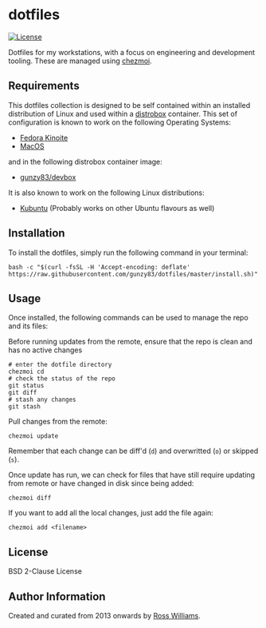 # dotfiles

[![License](https://img.shields.io/badge/License-BSD%202--Clause-brightgreen.svg?style=flat-square)](LICENSE)

Dotfiles for my workstations, with a focus on engineering and development tooling. These are managed using [chezmoi](https://www.chezmoi.io/).

## Requirements

This dotfiles collection is designed to be self contained within an installed distribution of Linux and used within a [distrobox](https://distrobox.it/) container. This set of configuration is known to work on the following Operating Systems:


- [Fedora Kinoite](https://fedoraproject.org/kinoite/)
- [MacOS](https://www.apple.com/macos/)

and in the following distrobox container image:

- [gunzy83/devbox](https://github.com/gunzy83/devbox/pkgs/container/devbox)

It is also known to work on the following Linux distributions:

- [Kubuntu](https://kubuntu.org/) (Probably works on other Ubuntu flavours as well)

## Installation

To install the dotfiles, simply run the following command in your terminal:

```shell
bash -c "$(curl -fsSL -H 'Accept-encoding: deflate' https://raw.githubusercontent.com/gunzy83/dotfiles/master/install.sh)"
```

## Usage

Once installed, the following commands can be used to manage the repo and its files:

Before running updates from the remote, ensure that the repo is clean and has no active changes

```
# enter the dotfile directory
chezmoi cd
# check the status of the repo
git status
git diff
# stash any changes
git stash
```

Pull changes from the remote:

```
chezmoi update
```

Remember that each change can be diff'd (`d`) and overwritted (`o`) or skipped (`s`).

Once update has run, we can check for files that have still require updating from remote or have changed in disk since being added:

```
chezmoi diff
```

If you want to add all the local changes, just add the file again:

```
chezmoi add <filename>
```

## License

BSD 2-Clause License

## Author Information

Created and curated from 2013 onwards by [Ross Williams](http://rosswilliams.id.au/).

